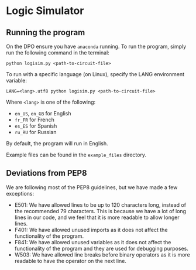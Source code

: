# Logic Simulator

## Running the program

On the DPO ensure you have `anaconda` running.
To run the program, simply run the following command in the terminal:

```
python logisim.py <path-to-circuit-file>
```

To run with a specific language (on Linux), specify the LANG environment variable:

```
LANG=<lang>.utf8 python logisim.py <path-to-circuit-file>
```

Where `<lang>` is one of the following:

- `en_US`, `en_GB` for English
- `fr_FR` for French
- `es_ES` for Spanish
- `ru_RU` for Russian

By default, the program will run in English.

Example files can be found in the `example_files` directory.

## Deviations from PEP8

We are following most of the PEP8 guidelines, but we have made a few exceptions:

- E501: We have allowed lines to be up to 120 characters long, instead of the recommended 79 characters. This is because we have a lot of long lines in our code, and we feel that it is more readable to allow longer lines.
- F401: We have allowed unused imports as it does not affect the functionality of the program.
- F841: We have allowed unused variables as it does not affect the functionality of the program and they are used for debugging purposes.
- W503: We have allowed line breaks before binary operators as it is more readable to have the operator on the next line.
